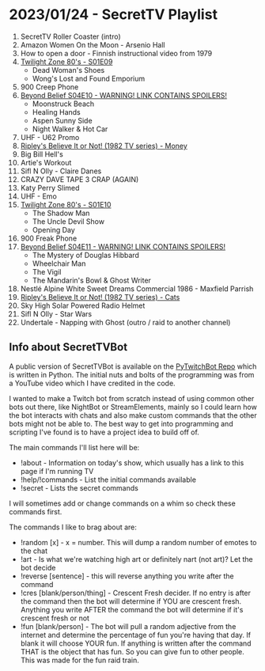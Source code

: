 # 2023/01/24 - SecretTV Playlist

1. SecretTV Roller Coaster (intro)
2. Amazon Women On the Moon - Arsenio Hall 
3. How to open a door - Finnish instructional video from 1979 
4. [Twilight Zone 80's - S01E09](https://en.wikipedia.org/wiki/List_of_The_Twilight_Zone_(1985_TV_series)_episodes)
   - Dead Woman's Shoes
   - Wong's Lost and Found Emporium
5. 900 Creep Phone
6. [Beyond Belief S04E10 - WARNING! LINK CONTAINS SPOILERS!](https://en.wikipedia.org/wiki/Beyond_Belief:_Fact_or_Fiction#Season_4_(2002))
   - Moonstruck Beach
   - Healing Hands
   - Aspen Sunny Side
   - Night Walker & Hot Car
7. UHF - U62 Promo
8. [Ripley's Believe It or Not! (1982 TV series) - Money](https://en.wikipedia.org/wiki/Ripley%27s_Believe_It_or_Not!_(1982_TV_series))
9. Big Bill Hell's
10. Artie's Workout
11. Sifl N Olly - Claire Danes
12. CRAZY DAVE TAPE 3 CRAP (AGAIN)
13. Katy Perry Slimed
14. UHF - Emo
15. [Twilight Zone 80's - S01E10](https://en.wikipedia.org/wiki/List_of_The_Twilight_Zone_(1985_TV_series)_episodes)
    - The Shadow Man
    - The Uncle Devil Show
    - Opening Day
16. 900 Freak Phone
17. [Beyond Belief S04E11 - WARNING! LINK CONTAINS SPOILERS!](https://en.wikipedia.org/wiki/Beyond_Belief:_Fact_or_Fiction#Season_4_(2002))
    - The Mystery of Douglas Hibbard
    - Wheelchair Man
    - The Vigil
    - The Mandarin's Bowl & Ghost Writer
18. Nestlé Alpine White Sweet Dreams Commercial 1986 - Maxfield Parrish
19. [Ripley's Believe It or Not! (1982 TV series) - Cats](https://en.wikipedia.org/wiki/Ripley%27s_Believe_It_or_Not!_(1982_TV_series))
20. Sky High Solar Powered Radio Helmet
21. Sifl N Olly - Star Wars
22. Undertale - Napping with Ghost (outro / raid to another channel)


## Info about SecretTVBot

A public version of SecretTVBot is available on the [PyTwitchBot Repo](https://github.com/awbored/PyTwitchBot) which is written in Python.  The initial nuts and bolts of the programming was from a YouTube video which I have credited in the code.

I wanted to make a Twitch bot from scratch instead of using common other bots out there, like NightBot or StreamElements, mainly so I could learn how the bot interacts with chats and also make custom commands that the other bots might not be able to.  The best way to get into programming and scripting I've found is to have a project idea to build off of.

The main commands I'll list here will be:

 - !about - Information on today's show, which usually has a link to this page if I'm running TV
 - !help/!commands - List the initial commands available
 - !secret - Lists the secret commands

I will sometimes add or change commands on a whim so check these commands first.

The commands I like to brag about are:

 - !random [x] - x = number.  This will dump a random number of emotes to the chat
 - !art - Is what we're watching high art or definitely nart (not art)?  Let the bot decide
 - !reverse [sentence] - this will reverse anything you write after the command
 - !cres [blank/person/thing] - Crescent Fresh decider.  If no entry is after the command then the bot will determine if YOU are crescent fresh.  Anything you write AFTER the command the bot will determine if it's crescent fresh or not
 - !fun [blank/person] - The bot will pull a random adjective from the internet and determine the percentage of fun you're having that day.  If blank it will choose YOUR fun.  If anything is written after the command THAT is the object that has fun.  So you can give fun to other people.  This was made for the fun raid train.
